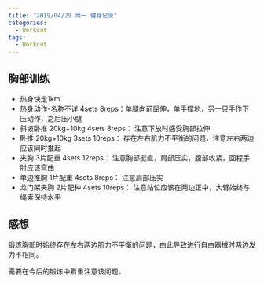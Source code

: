 ```yaml
---
title: "2019/04/29 周一 健身记录"
categories:
  - Workout
tags:
  - Workout
---
```


## 胸部训练
* 热身快走1km
* 热身动作-名称不详 4sets 8reps：单腿向前屈伸，单手撑地，另一只手作下压动作，之后压小腿
* 斜坡卧推 20kg+10kg 4sets 8reps： 注意下放时感受胸部拉伸
* 卧推 20kg+10kg 3sets 10reps： 存在左右肌力不平衡的问题，注意左右两边应该同时推起
* 夹胸 3片配重 4sets 12reps： 注意胸部挺直，肩部压实，腹部收紧，回程手肘应该弯曲
* 单边推胸 1片配重 4sets 8reps： 注意肩部压实
* 龙门架夹胸 2片配种 4sets 10reps： 注意站位应该在两边正中，大臂始终与绳索保持水平

## 感想
锻炼胸部时始终存在左右两边肌力不平衡的问题，由此导致进行自由器械时两边发力不相同。

需要在今后的锻炼中着重注意该问题。